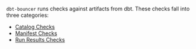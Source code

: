 `dbt-bouncer` runs checks against artifacts from dbt. These checks fall into three categories:

- [Catalog Checks](./checks_catalog.md)
- [Manifest Checks](./checks_manifest.md)
- [Run Results Checks](./checks_run_results.md)

